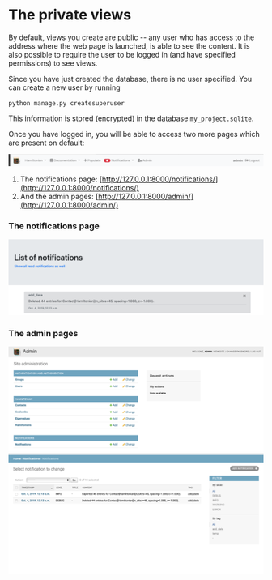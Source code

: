 # The private views

By default, views you create are public -- any user who has access to the address where the web page is launched, is able to see the content.
It is also possible to require the user to be logged in (and have specified permissions) to see views.

Since you have just created the database, there is no user specified.
You can create a new user by running
```
python manage.py createsuperuser
```
This information is stored (encrypted) in the database `my_project.sqlite`.

Once you have logged in, you will be able to access two more pages which are present on default:

![The login view](../../_static/example-admin-links.png)

1. The notifications page: [http://127.0.0.1:8000/notifications/](http://127.0.0.1:8000/notifications/)
2. And the admin pages: [http://127.0.0.1:8000/admin/](http://127.0.0.1:8000/admin/)

### The notifications page

![The home page](../../_static/example-notifications.png)


### The admin pages

![The home page](../../_static/example-admin-view.png)
![The home page](../../_static/example-admin-notifications.png)
